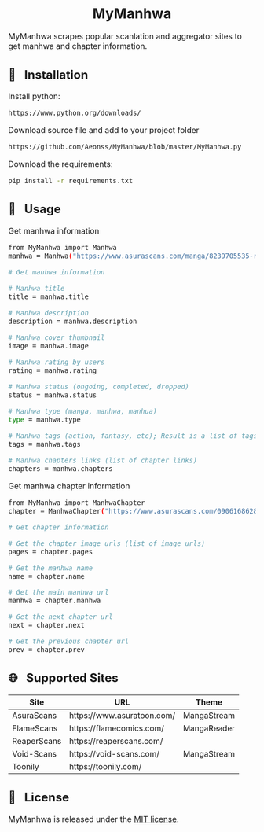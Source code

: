 <h1 align="center">MyManhwa</h1>

<font size="3">

MyManhwa scrapes popular scanlation and aggregator sites to get manhwa and chapter information.

## 🔨 &nbsp; Installation
Install python:
``` bash
https://www.python.org/downloads/
```

Download source file and add to your project folder
``` bash
https://github.com/Aeonss/MyManhwa/blob/master/MyManhwa.py
```

Download the requirements:
``` bash
pip install -r requirements.txt
```

## 🚀 &nbsp; Usage


Get manhwa information
``` bash
from MyManhwa import Manhwa
manhwa = Manhwa("https://www.asurascans.com/manga/8239705535-revenge-of-the-iron-blooded-sword-hound/")

# Get manhwa information

# Manhwa title
title = manhwa.title

# Manhwa description
description = manhwa.description

# Manhwa cover thumbnail
image = manhwa.image

# Manhwa rating by users
rating = manhwa.rating

# Manhwa status (ongoing, completed, dropped)
status = manhwa.status

# Manhwa type (manga, manhwa, manhua)
type = manhwa.type

# Manhwa tags (action, fantasy, etc); Result is a list of tags
tags = manhwa.tags

# Manhwa chapters links (list of chapter links)
chapters = manhwa.chapters
```

Get manhwa chapter information
``` bash
from MyManhwa import ManhwaChapter
chapter = ManhwaChapter("https://www.asurascans.com/0906168628-revenge-of-the-iron-blooded-sword-hound-chapter-2/")

# Get chapter information

# Get the chapter image urls (list of image urls)
pages = chapter.pages

# Get the manhwa name
name = chapter.name

# Get the main manhwa url
manhwa = chapter.manhwa

# Get the next chapter url
next = chapter.next

# Get the previous chapter url
prev = chapter.prev

```


## 🌐 &nbsp; Supported Sites
<table>
<thead valign="bottom">
<tr>
    <th>Site</th>
    <th>URL</th>
    <th>Theme</th>
</tr>
</thead>
<tbody valign="top">
<tr>
    <td>AsuraScans</td>
    <td>https://www.asuratoon.com/</td>
    <td>MangaStream</td>
</tr>
<tr>
    <td>FlameScans</td>
    <td>https://flamecomics.com/</td>
    <td>MangaReader</td>
</tr>
<tr>
    <td>ReaperScans</td>
    <td>https://reaperscans.com/</td>
    <td></td>
</tr>
<tr>
    <td>Void-Scans</td>
    <td>https://void-scans.com/</td>
    <td>MangaStream</td>
</tr>
<tr>
    <td>Toonily</td>
    <td>https://toonily.com/</td>
    <td></td>
</tr>
</tbody>
</table>

## 📘 &nbsp; License
MyManhwa is released under the [MIT license](https://github.com/Aeonss/MyManhwa/blob/master/LICENSE.md).

</font>